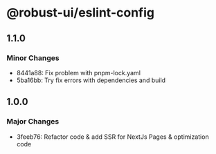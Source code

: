 # @robust-ui/eslint-config

## 1.1.0

### Minor Changes

- 8441a88: Fix problem with pnpm-lock.yaml
- 5ba16bb: Try fix errors with dependencies and build

## 1.0.0

### Major Changes

- 3feeb76: Refactor code & add SSR for NextJs Pages & optimization code

